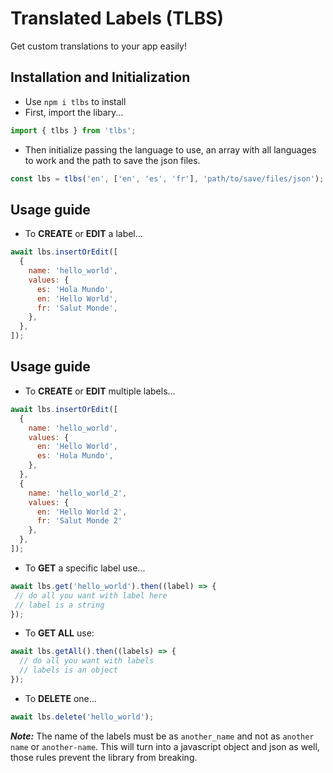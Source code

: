 # Translated Labels (TLBS)
Get custom translations to your app easily!

## Installation and Initialization
- Use ```npm i tlbs``` to install
- First, import the libary...
```javascript
import { tlbs } from 'tlbs';
```
- Then initialize passing the language to use, an array with all languages to work and the path to save the json files.
``` javascript
const lbs = tlbs('en', ['en', 'es', 'fr'], 'path/to/save/files/json');
```
## Usage guide
- To **CREATE** or **EDIT** a label...
```javascript
await lbs.insertOrEdit([
  {
    name: 'hello_world',
    values: {
      es: 'Hola Mundo',
      en: 'Hello World',
      fr: 'Salut Monde',
    },
  },
]);
```
## Usage guide
- To **CREATE** or **EDIT** multiple labels...
```javascript
await lbs.insertOrEdit([
  {
    name: 'hello_world',
    values: {
      en: 'Hello World',
      es: 'Hola Mundo',
    },
  },
  {
    name: 'hello_world_2',
    values: {
      en: 'Hello World 2',
      fr: 'Salut Monde 2'
    },
  },
]);
```
- To **GET** a specific label use...
 ```javascript
await lbs.get('hello_world').then((label) => {
  // do all you want with label here
  // label is a string
});
```
- To **GET ALL** use:
```javascript
await lbs.getAll().then((labels) => {
  // do all you want with labels
  // labels is an object
});
```
- To **DELETE** one...
```javascript
await lbs.delete('hello_world');
```

_**Note:**_ The name of the labels must be as ```another_name``` and not as ```another name``` or ```another-name```. This will turn into a javascript object and json as well, those rules prevent the library from breaking.
